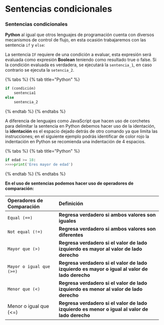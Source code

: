 # Sentencias condicionales

### Sentencias condicionales

**Python** al igual que otros lenguajes de programación cuenta con diversos mecanismos de control de flujo, en esta ocasión trabajaremos con las sentencia `if` y `else`:

La sentencia `IF` requiere de una condición a evaluar, esta expresión será evaluada como expresión **Boolean** teniendo como resultado true o false. Si la condición evaluada es verdadera, se ejecutará la `sentencia_1`, en caso contrario se ejecuta la `setencia_2`.

{% tabs %}
{% tab title="Python" %}
```python
if (condición)
	sentencia1
else
    sentencia_2
```
{% endtab %}
{% endtabs %}

A diferencia de lenguajes como JavaScript que hacen uso de corchetes para delimitar la sentencia en Python debemos hacer uso de la identación, la **identación** es el espacio dejado detrás de otro comando ya que limita las instrucciones; en el siguiente ejemplo podrás identificar de color rojo la indentación en Python se recomienda una indentación de 4 espacios.

{% tabs %}
{% tab title="Python" %}
```python
if edad >= 18:
>>>>print('Eres mayor de edad')
```
{% endtab %}
{% endtabs %}

**En el uso de sentencias podemos hacer uso de operadores de comparación:**

| **Operadores de Comparación** | Definición |
| :--- | :--- |
| `Equal (==)` | **Regresa verdadero si ambos valores son iguales** |
| `Not equal (!=)` | **Regresa verdadero si ambos valores son diferentes** |
| `Mayor que (>)` | **Regresa verdadero si el valor de lado izquierdo es mayor al valor de lado derecho** |
| `Mayor o igual que (>=)` | **Regresa verdadero si el valor de lado izquierdo es mayor o igual al valor de lado derecho** |
| `Menor que (<)` | **Regresa verdadero si el valor de lado izquierdo es menor al valor de lado derecho** |
| Menor o igual que \(&lt;=\) | **Regresa verdadero si el valor de lado izquierdo es menor o igual al valor de lado derecho** |

